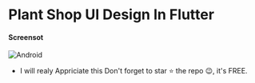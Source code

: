 # Plant Shop UI Design In Flutter


####  Screensot





![Android](https://i.imgur.com/N0qvvgN.jpg)





- I will realy Appriciate this
Don't forget to star ⭐ the repo 😉, it's FREE.
